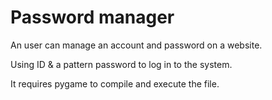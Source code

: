 # Password manager

An user can manage an account and password on a website.

Using ID & a pattern password to log in to the system.

It requires pygame to compile and execute the file.

